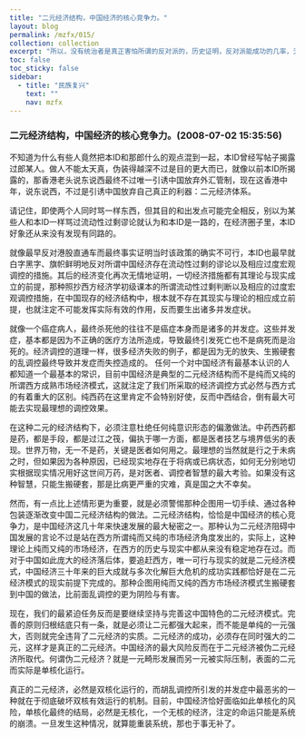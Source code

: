 ```yaml
---
title: "二元经济结构，中国经济的核心竞争力。"
layout: blog
permalink: /mzfx/015/
collection: collection
excerpt: "所以，没有统治者是真正害怕所谓的反对派的，历史证明，反对派能成功的几率，无论在任何社会，都只能不知道为什么有些人竟然把本ID和那郎什么的观点混到一起，本ID曾经写帖子揭露过郎某人。做人不能太天真，伪装得越深不过是目的更大而已，就像以前本ID所揭露的，那香港老头说东说西最终不过唯一引诱中国放弃外汇管制，现在这香港中年，说东说西，不过是引诱中国放弃自己真正的利器：二元经济体系。"
toc: false
toc_sticky: false
sidebar:
  - title: "民族复兴"
    text: ""
    nav: mzfx
---
```


### 二元经济结构，中国经济的核心竞争力。(2008-07-02 15:35:56) 

不知道为什么有些人竟然把本ID和那郎什么的观点混到一起，本ID曾经写帖子揭露过郎某人。做人不能太天真，伪装得越深不过是目的更大而已，就像以前本ID所揭露的，那香港老头说东说西最终不过唯一引诱中国放弃外汇管制，现在这香港中年，说东说西，不过是引诱中国放弃自己真正的利器：二元经济体系。

请记住，即使两个人同时骂一样东西，但其目的和出发点可能完全相反，别以为某些人和本ID一样骂过流动性过剩谬论就认为和本ID是一路的，在经济圈子里，本ID好象还从来没有发现有同路的。

就像最早反对港股直通车而最终事实证明当时该政策的确实不可行，本ID也最早就白字黑字、旗帜鲜明地反对所谓中国经济存在流动性过剩的谬论以及相应过度宏观调控的措施。其后的经济变化再次无情地证明，一切经济措施都有其理论与现实成立的前提，那种照抄西方经济学初级课本的所谓流动性过剩判断以及相应的过度宏观调控措施，在中国现存的经济结构中，根本就不存在其现实与理论的相应成立前提，也就注定不可能发挥实际有效的作用，反而要生出诸多并发症状。

就像一个癌症病人，最终杀死他的往往不是癌症本身而是诸多的并发症。这些并发症，基本都是因为不正确的医疗方法所造成，导致最终引发死亡也不是病死而是治死的。经济调控的道理一样，很多经济失败的例子，都是因为无的放失、生搬硬套的乱调控最终导致并发症而失控造成的。
任何一个对中国经济有最基本认识的人都知道一个最基本的常识，目前中国经济是典型的二元经济结构而不是纯而又纯的所谓西方成熟市场经济模式，这就注定了我们所采取的经济调控方式必然与西方式的有着重大的区别。纯西药在这里肯定不会特别好使，反而中西结合，倒有最大可能去实现最理想的调控效果。

在这种二元的经济结构下，必须注意杜绝任何纯意识形态的偏激做法。中药西药都是药，都是手段，都是过江之筏，偏执于哪一方面，都是医者技艺与境界低劣的表现。世界万物，无一不是药，关键是医者如何用之。最理想的当然就是行之于未病之时，但如果因为各种原因，已经现实地存在于将病或已病状态，如何无分别地切实根据现实情况用好这世间万药，是对医者、调控者智慧的最大考验。如果没有这种智慧，只能生搬硬套，那是比病更严重的灾难，真是国之大不幸矣。

然而，有一点比上述情形更为重要，就是必须警惕那种企图用一切手续、通过各种包装逐渐改变中国二元经济结构的做法。二元经济结构，恰恰是中国经济的核心竞争力，是中国经济这几十年来快速发展的最大秘密之一。那种认为二元经济阻碍中国发展的言论不过是站在西方所谓纯而又纯的市场经济角度发出的，实际上，这种理论上纯而又纯的市场经济，在西方的历史与现实中都从来没有稳定地存在过。而对于中国如此庞大的经济落后体，要追赶西方，唯一可行与现实的就是二元经济模式，中国经济三十年来的巨大成就与多次化解巨大危机的成功实践都恰好是在二元经济模式的现实前提下完成的。那种企图用纯而又纯的西方市场经济模式生搬硬套到中国的做法，比前面乱调控的更为阴险与有害。

现在，我们的最紧迫任务反而是要继续坚持与完善这中国特色的二元经济模式。完善的原则归根结底只有一条，就是必须让二元都强大起来，而不能是单纯的一元强大，否则就完全违背了二元经济的实质。二元经济的成功，必须存在同时强大的二元，这样才是真正的二元经济。中国经济的最大风险反而在于二元经济被伪二元经济所取代。何谓伪二元经济？就是一元畸形发展而另一元被实际压制，表面的二元而实际是单核化运行。

真正的二元经济，必然是双核化运行的，而胡乱调控所引发的并发症中最恶劣的一种就在于彻底破坏双核有效运行的机制。目前，中国经济恰好面临如此单核化的风险，单核化最终的结局，必然是无核化，一个无核的经济，注定的命运只能是系统的崩溃。一旦发生这种情况，就算能重装系统，那也于事无补了。